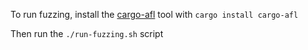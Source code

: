 To run fuzzing, install the [cargo-afl](https://crates.io/crates/afl) tool with `cargo install cargo-afl`

Then run the `./run-fuzzing.sh` script
